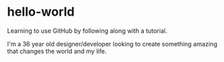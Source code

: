 # hello-world
Learning to use GitHub by following along with a tutorial.

I'm a 36 year old designer/developer looking to create something amazing that changes the world and my life.
